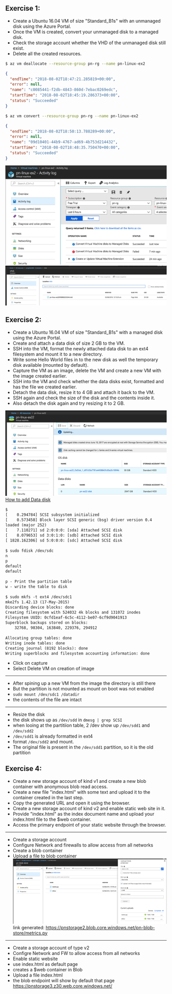 ## Exercise 1:

* Create a Ubuntu 16.04 VM of size "Standard_B1s" with an unmanaged disk using the Azure Portal.
* Once the VM is created, convert your unmanaged disk to a managed disk.
* Check the storage account whether the VHD of the unmanaged disk still exist.
* Delete all the created resources.

```bash
$ az vm deallocate --resource-group pn-rg --name pn-linux-ex2
```
```json
{
  "endTime": "2018-08-02T18:47:21.285819+00:00",
  "error": null,
  "name": "c0085441-f2db-4843-860d-7ebac0269edc",
  "startTime": "2018-08-02T18:45:19.286373+00:00",
  "status": "Succeeded"
}
```

```bash
$ az vm convert --resource-group pn-rg --name pn-linux-ex2
```
```json
{
  "endTime": "2018-08-02T18:50:13.788289+00:00",
  "error": null,
  "name": "09d10401-44b9-4767-ad69-4b753d214432",
  "startTime": "2018-08-02T18:48:35.750470+00:00",
  "status": "Succeeded"
}
```
![Disk moved to managed](./ex2a_vm_managed.png)
![Unmanaged disk still there](./ex2a_vm_un_managed_vhd.png)

## Exercise 2:

* Create a Ubuntu 16.04 VM of size "Standard_B1s" with a managed disk using the Azure Portal.
* Create and attach a data disk of size 2 GB to the VM.
* SSH into the VM, format the newly attached data disk to an ext4 filesystem and mount it to a new directory.
* Write some Hello World files in to the new disk as well the temporary disk available (mounted by default).
* Capture the VM as an image, delete the VM and create a new VM with the image created earlier.
* SSH into the VM and check whether the data disks exist, formatted and has the file we created earlier.
* Detach the data disk, resize it to 4 GB and attach it back to the VM.
* SSH again and check the size of the disk and the contents inside it.
* Also detach the disk again and try resizing it to 2 GB.

![Add 2G storage disk](./ex2b_storage_disk.png)
[How to add Data disk](https://docs.microsoft.com/en-us/azure/virtual-machines/linux/attach-disk-portal)

```
$
[    0.294784] SCSI subsystem initialized
[    0.573458] Block layer SCSI generic (bsg) driver version 0.4 loaded (major 252)
[    7.110271] sd 2:0:0:0: [sda] Attached SCSI disk
[    8.079653] sd 3:0:1:0: [sdb] Attached SCSI disk
[ 1828.162306] sd 5:0:0:0: [sdc] Attached SCSI disk

$ sudo fdisk /dev/sdc
n
p
default
default

p - Print the partition table
w - write the table to disk

$ sudo mkfs -t ext4 /dev/sdc1
mke2fs 1.42.13 (17-May-2015)
Discarding device blocks: done
Creating filesystem with 524032 4k blocks and 131072 inodes
Filesystem UUID: 0cfd1eaf-6c5c-4112-be07-6cf9d9041913
Superblock backups stored on blocks:
	32768, 98304, 163840, 229376, 294912

Allocating group tables: done
Writing inode tables: done
Creating journal (8192 blocks): done
Writing superblocks and filesystem accounting information: done
```

* Click on capture
* Select Delete VM on creation of image
----
* After spining up a new VM from the image the directory is still there
* But the partition is not mounted as mount on boot was not enabled
* ```sudo mount /dev/sdc1 /datadir```
* the contents of the file are intact
----
* Resize the disk
* the disk shows up as `/dev/sdd` in `dmesg | grep SCSI`
* when looing at the partitiion table, 2 /dev show up `/dev/sdd1` and `/dev/sdd2`
* `/dev/sdd1` is already formatted in ext4
* format `/dev/sdd2` and mount.
* The original file is present in the `/dev/sdd1` partition, so it is the old partition

## Exercise 4:
* Create a new storage account of kind v1 and create a new blob container with anonymous blob read access.
* Create a new file "index.html" with some text and upload it to the container created in the last step.
* Copy the generated URL and open it using the browser.
* Create a new storage account of kind v2 and enable static web site in it.
* Provide "index.html" as the index document name and upload your index.html file to the $web container.
* Access the primary endpoint of your static website through the browser.

----
* Create a storage account
* Configure Network and firewalls to allow access from all networks
* Create a blob container
* Upload a file to blob container
![upload](./ex2d_blob_container.png)
link generated: https://pnstorage2.blob.core.windows.net/pn-blob-store/metrics.py
---
* Create a storage account of type v2
* Configre Network and FW to allow access from all networks
* Enable static website
* use index.html as default page
* creates a $web container in Blob
* Upload a file index.html
* the blob endpoint will show by default that page
https://pnstorage3.z30.web.core.windows.net/
